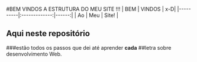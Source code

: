#BEM VINDOS A ESTRUTURA DO MEU SITE !!!
| BEM | VINDOS | x-D| |----------|:-------------:|------:| | Ao | Meu | Site! |
## Aqui neste repositório 
###estão todos os passos que dei até aprender 
**cada**
##letra sobre desenvolvimento Web.
